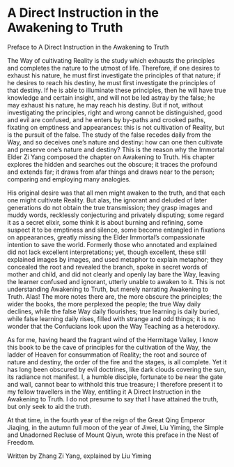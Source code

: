 # A Direct Instruction in the Awakening to Truth

Preface to A Direct Instruction in the Awakening to Truth

The Way of cultivating Reality is the study which exhausts the principles and completes the nature to the utmost of life. Therefore, if one desires to exhaust his nature, he must first investigate the principles of that nature; if he desires to reach his destiny, he must first investigate the principles of that destiny. If he is able to illuminate these principles, then he will have true knowledge and certain insight, and will not be led astray by the false; he may exhaust his nature, he may reach his destiny. But if not, without investigating the principles, right and wrong cannot be distinguished, good and evil are confused, and he enters by by-paths and crooked paths, fixating on emptiness and appearances: this is not cultivation of Reality, but is the pursuit of the false. The study of the false recedes daily from the Way, and so deceives one’s nature and destiny: how can one then cultivate and preserve one’s nature and destiny? This is the reason why the Immortal Elder Zi Yang composed the chapter on Awakening to Truth. His chapter explores the hidden and searches out the obscure; it traces the profound and extends far; it draws from afar things and draws near to the person; comparing and employing many analogies.

His original desire was that all men might awaken to the truth, and that each one might cultivate Reality. But alas, the ignorant and deluded of later generations do not obtain the true transmission; they grasp images and muddy words, recklessly conjecturing and privately disputing; some regard it as a secret elixir, some think it is about burning and refining, some suspect it to be emptiness and silence, some become entangled in fixations on appearances, greatly missing the Elder Immortal’s compassionate intention to save the world. Formerly those who annotated and explained did not lack excellent interpretations; yet, though excellent, these still explained images by images, and used metaphor to explain metaphor; they concealed the root and revealed the branch, spoke in secret words of mother and child, and did not clearly and openly lay bare the Way, leaving the learner confused and ignorant, utterly unable to awaken to it. This is not understanding Awakening to Truth, but merely narrating Awakening to Truth. Alas! The more notes there are, the more obscure the principles; the wider the books, the more perplexed the people; the true Way daily declines, while the false Way daily flourishes; true learning is daily buried, while false learning daily rises, filled with strange and odd things; it is no wonder that the Confucians look upon the Way Teaching as a heterodoxy.

As for me, having heard the fragrant wind of the Hermitage Valley, I know this book to be the cave of principles for the cultivation of the Way, the ladder of Heaven for consummation of Reality; the root and source of nature and destiny, the order of the fire and the stages, is all complete. Yet it has long been obscured by evil doctrines, like dark clouds covering the sun, its radiance not manifest. I, a humble disciple, fortunate to be near the gate and wall, cannot bear to withhold this true treasure; I therefore present it to my fellow travellers in the Way, entitling it A Direct Instruction in the Awakening to Truth. I do not presume to say that I have attained the truth, but only seek to aid the truth.

At that time, in the fourth year of the reign of the Great Qing Emperor Jiaqing, in the autumn full moon of the year of Jiwei, Liu Yiming, the Simple and Unadorned Recluse of Mount Qiyun, wrote this preface in the Nest of Freedom.

Written by Zhang Zi Yang, explained by Liu Yiming
